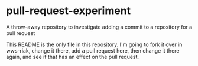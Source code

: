 # pull-request-experiment
A throw-away repository to investigate adding a commit to a repository for a pull request

This README is the only file in this repository. I'm going to fork it over in wws-riak, change it there, add a
pull request here, then change it there again, and see if that has an effect on the pull request.
